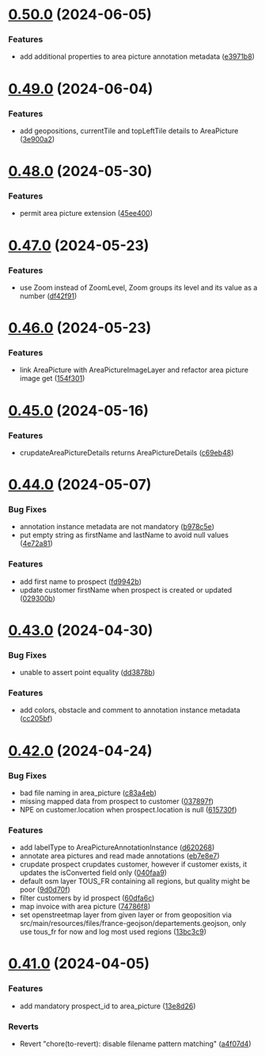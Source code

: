 # [0.50.0](https://github.com/b-partners/bpartners-api/compare/v0.49.0...v0.50.0) (2024-06-05)


### Features

* add additional properties to area picture annotation metadata ([e3971b8](https://github.com/b-partners/bpartners-api/commit/e3971b87eeb927662bc4817b0c6e66f641673c45))



# [0.49.0](https://github.com/b-partners/bpartners-api/compare/v0.48.0...v0.49.0) (2024-06-04)


### Features

* add geopositions, currentTile and topLeftTile details to AreaPicture ([3e900a2](https://github.com/b-partners/bpartners-api/commit/3e900a27479b7e00eca4b455bba5ed6b687d2bc6))



# [0.48.0](https://github.com/b-partners/bpartners-api/compare/v0.47.0...v0.48.0) (2024-05-30)


### Features

* permit area picture extension ([45ee400](https://github.com/b-partners/bpartners-api/commit/45ee400d194031632cdff4635cd99682b7d07881))



# [0.47.0](https://github.com/b-partners/bpartners-api/compare/v0.46.0...v0.47.0) (2024-05-23)


### Features

* use Zoom instead of ZoomLevel, Zoom groups its level and its value as a number ([df42f91](https://github.com/b-partners/bpartners-api/commit/df42f9147b2c0465871e2add8f12fb052bd9ed3a))



# [0.46.0](https://github.com/b-partners/bpartners-api/compare/v0.45.0...v0.46.0) (2024-05-23)


### Features

* link AreaPicture with AreaPictureImageLayer and refactor area picture image get ([154f301](https://github.com/b-partners/bpartners-api/commit/154f3017ad9e0c2fd8c2d0e90a130754f69348e8))



# [0.45.0](https://github.com/b-partners/bpartners-api/compare/v0.44.0...v0.45.0) (2024-05-16)


### Features

* crupdateAreaPictureDetails returns AreaPictureDetails ([c69eb48](https://github.com/b-partners/bpartners-api/commit/c69eb48b1a302143a5e14c08ab6b1a0ec421eabf))



# [0.44.0](https://github.com/b-partners/bpartners-api/compare/v0.43.0...v0.44.0) (2024-05-07)


### Bug Fixes

* annotation instance metadata are not mandatory ([b978c5e](https://github.com/b-partners/bpartners-api/commit/b978c5e5ecc68a00295f8b5915f249012aa02272))
* put empty string as firstName and lastName to avoid null values ([4e72a81](https://github.com/b-partners/bpartners-api/commit/4e72a8113ef6739893acc88d6d6604b7acf15711))


### Features

* add first name to prospect ([fd9942b](https://github.com/b-partners/bpartners-api/commit/fd9942b3ef34af15dd64c076fbc947016422705a))
* update customer firstName when prospect is created or updated ([029300b](https://github.com/b-partners/bpartners-api/commit/029300b0d482d5cdd24d109918820b5297368ece))



# [0.43.0](https://github.com/b-partners/bpartners-api/compare/v0.42.0...v0.43.0) (2024-04-30)


### Bug Fixes

* unable to assert point equality ([dd3878b](https://github.com/b-partners/bpartners-api/commit/dd3878bc938131dee640e73fa20ef78c93d32b9e))


### Features

* add colors, obstacle and comment to annotation instance metadata ([cc205bf](https://github.com/b-partners/bpartners-api/commit/cc205bf797c139eca133c1598b232f3f54c37961))



# [0.42.0](https://github.com/b-partners/bpartners-api/compare/v0.41.0...v0.42.0) (2024-04-24)


### Bug Fixes

* bad file naming in area_picture ([c83a4eb](https://github.com/b-partners/bpartners-api/commit/c83a4ebc6905576b0af5f4f7d4134430efd0400d))
* missing mapped data from prospect to customer ([037897f](https://github.com/b-partners/bpartners-api/commit/037897f50496f431ccf0658cf8cf12b30b45d317))
* NPE on customer.location when prospect.location is null ([615730f](https://github.com/b-partners/bpartners-api/commit/615730fc4b28efc9e60a2cf690912f778e277dbf))


### Features

* add labelType to AreaPictureAnnotationInstance ([d620268](https://github.com/b-partners/bpartners-api/commit/d620268717c6f9efd4bfa4565bab7b3b275e1855))
* annotate area pictures and read made annotations ([eb7e8e7](https://github.com/b-partners/bpartners-api/commit/eb7e8e7ea3f1c1d9ee70161ac83ec740b71e266e))
* crupdate prospect crupdates customer, however if customer exists, it updates the isConverted field only ([040faa9](https://github.com/b-partners/bpartners-api/commit/040faa9e7069c006eb33b50dd316fa51201fc0c6))
* default osm layer TOUS_FR containing all regions, but quality might be poor ([9d0d70f](https://github.com/b-partners/bpartners-api/commit/9d0d70fbcf1bd80ed647a661dc2aa3d7df841be3))
* filter customers by id prospect ([60dfa6c](https://github.com/b-partners/bpartners-api/commit/60dfa6c2b11b41ee2c5dd4e8579d01a9c326b7f8))
* map invoice with area picture ([74786f8](https://github.com/b-partners/bpartners-api/commit/74786f8280d2c568234bfaf4a0e505c073591470))
* set openstreetmap layer from given layer or from geoposition via src/main/resources/files/france-geojson/departements.geojson, only use tous_fr for now and log most used regions ([13bc3c9](https://github.com/b-partners/bpartners-api/commit/13bc3c9f65493fff2d48353f5ce02f31919bc256))



# [0.41.0](https://github.com/b-partners/bpartners-api/compare/v0.40.0...v0.41.0) (2024-04-05)


### Features

* add mandatory prospect_id to area_picture ([13e8d26](https://github.com/b-partners/bpartners-api/commit/13e8d2636593c705c66e3386fc8f732a7e0294cc))


### Reverts

* Revert "chore(to-revert): disable filename pattern matching" ([a4f07d4](https://github.com/b-partners/bpartners-api/commit/a4f07d41b780d8e62a13f849a7d56eddd76a5b81))



